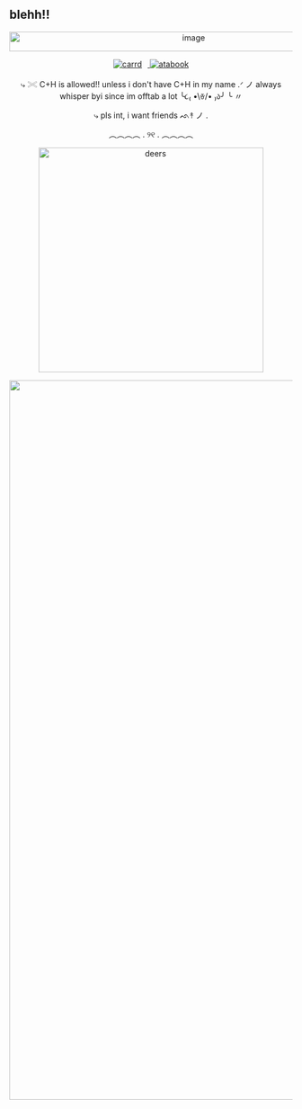 ## blehh!!
 </p>
<p align="center">
<img width="640" height="35" alt="image" src="https://github.com/user-attachments/assets/d40a9f28-b2f1-4358-b11f-ec03924689a6" />
<div align="center">
  <a href="https://deerilyyvo.carrd.co/">
    <img src="https://img.shields.io/badge/carrd-%20-lightbrown?color=d2b48c" alt="carrd" style="margin-right:10px;" />
  </a>
  <a href="https://deerilyyvo.atabook.org/">
    <img src="https://img.shields.io/badge/atabook-lightblue?color=add8e6" alt="atabook" />
  </a>
</div>
 

</p>
<p align="center">
⤷ 𓏵 C+H is allowed!! unless i don't have C+H in my name .ᐟ ノ always whisper byi since im offtab a lot ╰૮₍ •\ꈊ/• ₎ა╯ ╰ 〃
</p>
<p align="center">
⤷ pls int, i want friends ᨒ↟ ノ . 
</p>
<p align="center">
︵︵︵︵ . ୨୧ . ︵︵︵︵
</p>
<p align="center">
  <img src="https://i.pinimg.com/1200x/98/46/2b/98462b0054f224101d7ff4a2e30ef4e7.jpg" alt="deers" width="400"/>
</p>
<p align="center">
<img width="1280" height="1280" alt="image" src="https://github.com/user-attachments/assets/aab5b164-1654-4be7-b1ed-0d559f7cc14b" />


